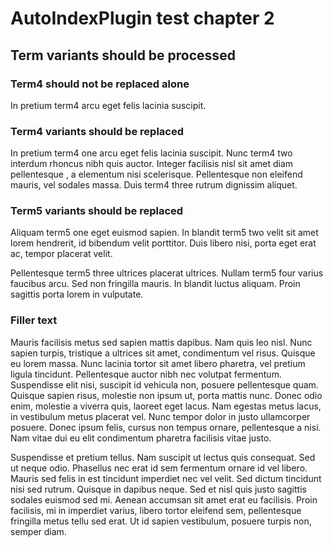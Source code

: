 # AutoIndexPlugin test chapter 2

## Term variants should be processed

### Term4 should not be replaced alone

In pretium term4 arcu eget felis lacinia suscipit. 

### Term4 variants should be replaced

In pretium term4 one arcu eget felis lacinia suscipit. Nunc term4 two interdum rhoncus nibh quis auctor. Integer facilisis nisl sit amet diam pellentesque , a elementum nisi scelerisque. Pellentesque non eleifend mauris, vel sodales massa. Duis term4 three rutrum dignissim aliquet. 

### Term5 variants should be replaced

Aliquam term5 one eget euismod sapien. In blandit term5 two velit sit amet lorem hendrerit, id bibendum velit porttitor. Duis libero nisi, porta eget erat ac, tempor placerat velit. 

Pellentesque term5 three ultrices placerat ultrices. Nullam term5 four varius faucibus arcu. Sed non fringilla mauris. In blandit luctus aliquam. Proin sagittis porta lorem in vulputate. 

### Filler text

Mauris facilisis metus sed sapien mattis dapibus. Nam quis leo nisl. Nunc sapien turpis, tristique a ultrices sit amet, condimentum vel risus. Quisque eu lorem massa. Nunc lacinia tortor sit amet libero pharetra, vel pretium ligula tincidunt. Pellentesque auctor nibh nec volutpat fermentum. Suspendisse elit nisi, suscipit id vehicula non, posuere pellentesque quam. Quisque sapien risus, molestie non ipsum ut, porta mattis nunc. Donec odio enim, molestie a viverra quis, laoreet eget lacus. Nam egestas metus lacus, in vestibulum metus placerat vel. Nunc tempor dolor in justo ullamcorper posuere. Donec ipsum felis, cursus non tempus ornare, pellentesque a nisi. Nam vitae dui eu elit condimentum pharetra facilisis vitae justo.

Suspendisse et pretium tellus. Nam suscipit ut lectus quis consequat. Sed ut neque odio. Phasellus nec erat id sem fermentum ornare id vel libero. Mauris sed felis in est tincidunt imperdiet nec vel velit. Sed dictum tincidunt nisi sed rutrum. Quisque in dapibus neque. Sed et nisl quis justo sagittis sodales euismod sed mi. Aenean accumsan sit amet erat eu facilisis. Proin facilisis, mi in imperdiet varius, libero tortor eleifend sem, pellentesque fringilla metus tellu sed erat. Ut id sapien vestibulum, posuere turpis non, semper diam.
